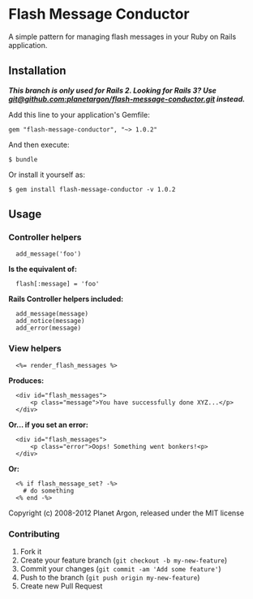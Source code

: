 # Flash Message Conductor

A simple pattern for managing flash messages in your Ruby on Rails application.

## Installation

***This branch is only used for Rails 2. Looking for Rails 3? Use [git@github.com:planetargon/flash-message-conductor.git](git@github.com:planetargon/flash-message-conductor.git) instead.***

Add this line to your application's Gemfile:

    gem "flash-message-conductor", "~> 1.0.2"

And then execute:

    $ bundle

Or install it yourself as:

    $ gem install flash-message-conductor -v 1.0.2

## Usage

### Controller helpers

```
  add_message('foo')
```

**Is the equivalent of:**

```
  flash[:message] = 'foo'
```

**Rails Controller helpers included:**

```
  add_message(message)
  add_notice(message)
  add_error(message)
```

### View helpers

```
  <%= render_flash_messages %>
```

**Produces:**

```
  <div id="flash_messages">
      <p class="message">You have successfully done XYZ...</p>
  </div>
```

**Or... if you set an error:**

```
  <div id="flash_messages">
      <p class="error">Oops! Something went bonkers!<p>
  </div>
```

**Or:**

```
  <% if flash_message_set? -%>
    # do something
  <% end -%>
```

Copyright (c) 2008-2012 Planet Argon, released under the MIT license

### Contributing

1. Fork it
2. Create your feature branch (`git checkout -b my-new-feature`)
3. Commit your changes (`git commit -am 'Add some feature'`)
4. Push to the branch (`git push origin my-new-feature`)
5. Create new Pull Request
